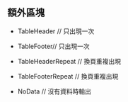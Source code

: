 ## 額外區塊


* TableHeader // 只出現一次
* TableFooter// 只出現一次
* TableHeaderRepeat // 換頁重複出現
* TableFooterRepeat // 換頁重複出現

* NoData // 沒有資料時輸出
